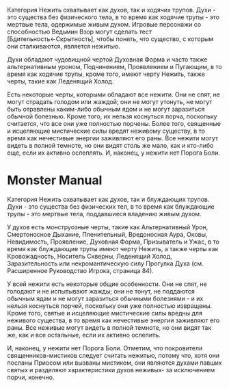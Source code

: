 Категория Нежить охватывает как духов, так и ходячих трупов. Духи - это существа без физического тела, в то время как ходячие трупы - это мертвые тела, одержимые живым духом. Игровые персонажи со способностью Ведьмин Взор могут сделать тест [Бдительность←Скрытность], чтобы понять, что существо, с которым они сталкиваются, является нежитью.

Духи обладают чудовищной чертой Духовная Форма и часто также альтернативным уроном, Подчинением, Проявлением и Пугающим, в то время как ходячие трупы, кроме того, имеют черту Нежить, также черты, такие как Леденящий Холод.

Есть некоторые черты, которыми обладают все нежити. Они не спят, не могут страдать голодом или жаждой; они не могут утонуть, не могут быть отравлены каким-либо обычным ядом и не могут заразиться обычной болезнью. Кроме того, их нельзя коснуться порча, поскольку считается, что все они уже полностью порчены. Более того, священные и исцеляющие мистические силы вредят неживому существу, в то время как нечестивые энергии заживляют его раны. Все нежити могут видеть в полной темноте, но они видят столь же мало, как и кто-либо еще, если их активно ослеплять. И, наконец, у нежити нет Порога Боли.

# Monster Manual
Категория Нежить охватывает как духов, так и блуждающих трупов. Духи - это существа без физических тел, в то время как блуждающие трупы - это мертвые тела, поддавшиеся владению живым духом.

У духов есть монструозные черты, такие как Альтернативный Урон, Смертоносное Дыхание, Пленительный, Вредоносная Аура, Оковы, Невидимость, Проявление, Духовная Форма, Призыватель и Ужас, в то время как блуждающие трупы имеют черту Нежить, а также черты как Кровожадность, Носитель Скверны, Леденящий Холод, Заразительность или некромантическую силу Прогулка Духа (см. Расширенное Руководство Игрока, страница 84).

У всей нежити есть некоторые общие особенности. Они не спят, не голодают и не испытывают жажды; они не тонут, не поддаются обычным ядам и не могут заразиться обычными болезнями - и их нельзя коснуться порчей, поскольку они уже полностью извращены. Кроме того, святые и исцеляющие мистические силы вредны для неживого существа, в то время как нечестивые энергии заживляют его раны. Все неживые могут видеть в полной темноте, но они видят так же, как и все остальные, если их активно ослепить.

И, наконец, у нежити нет Порога Боли. Отметим, что покровители священников-мистиков следует считать нежитью, потому что, хотя они посланы Приосом или вызваны мистиком, они являются духами павших святых и разделяют характеристики духов неживых- за исключением порчи, конечно.